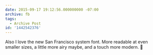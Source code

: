 ```yaml
---
date: 2015-09-17 19:12:56.000000000 -07:00
archive: fb
tags: 
  - Archive Post
id: '1442542376'
---
```


Also I love the new San Francisco system font. More readable at even smaller sizes, a little more airy maybe, and a touch more modern. 💯
